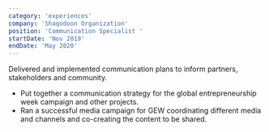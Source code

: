 ```yaml
---
category: 'experiences'
company: 'Shaqodoon Organization'
position: 'Communication Specialist '
startDate: 'Nov 2019'
endDate: 'May 2020'
---
```


Delivered and implemented communication plans to inform partners, stakeholders and community.
- Put together a communication strategy for the global entrepreneurship week campaign and other projects.
- Ran a successful media campaign for GEW coordinating different media and channels and co-creating the content to be shared.
